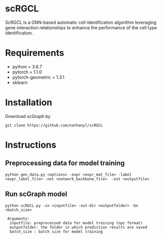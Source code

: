 # scRGCL
ScRGCL is a GNN-based automatic cell identification algorithm leveraging gene interaction relationships to enhance the performance of the cell type identification.
# Requirements
- python = 3.6.7
- pytorch = 1.1.0
- pytorch-geometric = 1.3.1
- sklearn
# Installation
Download scGraph by
```
git clone https://github.com/nathanyl/scRGCL
```
# Instructions
## Preprocessing data for model training
```
python gen_data.py <options> -expr <expr_mat_file> -label <expr_label_file> -net <network_backbone_file>  -out <outputfile>
```
## Run scGraph model
```
python scRGCL.py -in <inputfile> -out-dir <outputfolder> -bs <batch_size>
```
```
 Arguments:  
  inputfile: preprocessed data for model training (npz format)  
  outputfolder: the folder in which prediction results are saved 
  batch_size : batch size for model training
```
